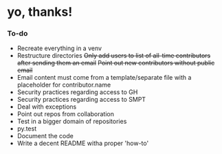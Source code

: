 # yo, thanks!

### To-do
- Recreate everything in a venv
- Restructure directories
~~Only add users to list of all-time contributors after sending them an email~~
~~Point out new contributors without public email~~
- Email content must come from a template/separate file with a placeholder for contributor.name
- Security practices regarding access to GH
- Security practices regarding access to SMPT
- Deal with exceptions
- Point out repos from collaboration
- Test in a bigger domain of repositories
- py.test
- Document the code
- Write a decent README witha  proper 'how-to'

